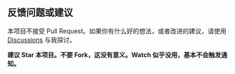 ## 反馈问题或建议

本项目不接受 Pull Request。如果你有什么好的想法，或者改进的建议，请使用 [Discussions](https://github.com/adoyle-h/Today-I-Learned/discussions) 与我探讨。

**建议 Star 本项目。不要 Fork，这没有意义。Watch 似乎没用，基本不会触发通知。**
